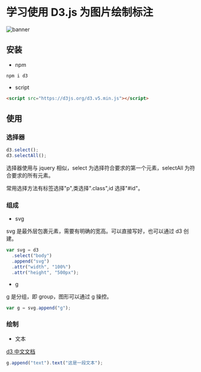 # 学习使用 D3.js 为图片绘制标注

![banner](/img/blog/d3.png)

## 安装

- npm

```sh
npm i d3
```

- script

```html
<script src="https://d3js.org/d3.v5.min.js"></script>
```

## 使用

### 选择器

```js
d3.select();
d3.selectAll();
```

选择器使用与 jquery 相似，select 为选择符合要求的第一个元素，selectAll 为符合要求的所有元素。

常用选择方法有标签选择"p",类选择".class",id 选择"#id"。

### 组成

- svg

svg 是最外层包裹元素，需要有明确的宽高。可以直接写好，也可以通过 d3 创建。

```js
var svg = d3
  .select("body")
  .append("svg")
  .attr("width", "100%")
  .attr("height", "500px");
```

- g

g 是分组，即 group，图形可以通过 g 操控。

```js
var g = svg.append("g");
```

### 绘制

- 文本

[d3 中文文档](https://www.d3js.org.cn/svg/get_start/#%E7%AC%AC%E4%B9%9D%E7%AB%A0-%E6%96%87%E6%9C%AC)

```js
g.append("text").text("这是一段文本");
```
